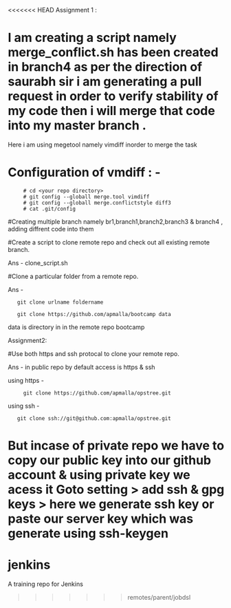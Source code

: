 <<<<<<< HEAD
Assignment 1 : 
# I am creating a script namely merge_conflict.sh has been created in branch4  as per the direction of saurabh sir i am generating a pull request in order to verify stability of my code then i will merge that code into my master branch . 
Here i am using megetool namely vimdiff inorder to merge  the task 
# Configuration of vmdiff : -          
         # cd <your repo directory>
         # git config --globall merge.tool vimdiff
         # git config --globall merge.conflictstyle diff3
         # cat .git/config
         
 #Creating multiple branch namely br1,branch1,branch2,branch3 & branch4 , adding diffrent code into them 
 
 #Create a script to clone remote repo and check out all existing remote branch.
  
  Ans - clone_script.sh
 
 #Clone a particular folder from a remote repo.
 
 Ans - 
       
       git clone urlname foldername
       
       git clone https://github.com/apmalla/bootcamp data
  data is directory in in the remote repo bootcamp
         
Assignment2:

#Use both https and ssh protocal to clone your remote repo.

Ans - in public repo by default access is https & ssh 
  
 using https -  
 
         git clone https://github.com/apmalla/opstree.git
 using ssh -    
 
       git clone ssh://git@github.com:apmalla/opstree.git
 
 But incase of private repo we have to copy our public key into our github account & using private key we acess it 
 Goto setting > add ssh & gpg keys > here we generate ssh key or paste our server key which was generate using ssh-keygen
=======
# jenkins
A training repo for Jenkins
>>>>>>> remotes/parent/jobdsl
